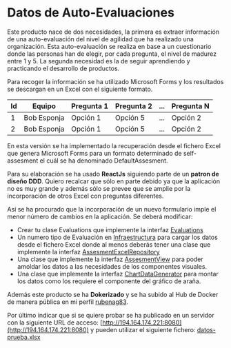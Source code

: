 # Datos de Auto-Evaluaciones

Este producto nace de dos necesidades, la primera es extraer información de una auto-evaluación del nivel de agilidad que ha realizado una organización. Esta auto-evaluación se realiza en base a un cuestionario donde las personas han de elegir, por cada pregunta, el nivel de madurez entre 1 y 5. La segunda necesidad es la de seguir aprendiendo y practicando el desarrollo de productos.

Para recoger la información se ha utilizado Microsoft Forms y los resultados se descargan en un Excel con el siguiente formato.

|       Id      |    Equipo     |  Pregunta 1   |   Pregunta 2  |       ...     |   Pregunta N  |
| ------------- | ------------- | ------------- | ------------- | ------------- | ------------- |
|        1      |  Bob Esponja  |    Opción 1   |    Opción 5   |       ...     |    Opción 2   |
|        2      |  Bob Esponja  |    Opción 1   |    Opción 5   |       ...     |    Opción 2   |

En esta versión se ha implementado la recuperación desde el fichero Excel que genera Microsoft Forms para un formato determinado de self-assesment el cuál se ha denominado DefaultAssesment.

Para su elaboración se ha usado **ReactJs** siguiendo parte de un **patron de diseño DDD**. Quiero recalcar que sólo en parte debido ya que la aplicación no es muy grande y además sólo se prevee que se amplie por la incorporación de otros Excel con preguntas diferentes.

Así se ha procurado que la incorporación de un nuevo formulario imple el menor número de cambios en la aplicación. Se deberá modificar:

- Crear tu clase Evaluations que implemente la interfaz [Evaluations](https://github.com/ralvarez83/selft-assesment-charts/blob/main/selt-assesment-charts/src/Domain/type.d.ts)
- Un numero tipo de Evaluación en [Infraestructura](https://github.com/ralvarez83/selft-assesment-charts/tree/main/selt-assesment-charts/src/infraestructure/LoadExcelFile) para cargar los datos desde el fichero Excel donde al menos deberás tener una clase que implemente la interfaz [AssesmentExcelRepository](https://github.com/ralvarez83/selft-assesment-charts/blob/main/selt-assesment-charts/src/infraestructure/LoadExcelFile/AssesmentExcelRepository.tsx)
- Una clase que implemente la interfaz [AssesmentView](https://github.com/ralvarez83/selft-assesment-charts/blob/main/selt-assesment-charts/src/infraestructure/AssesmentView/AssesmentView.tsx) para poder amoldar los datos a las necesidades de los componentes visuales.
- Una clase que implemente la interfaz [ChartDataGenerator](https://github.com/ralvarez83/selft-assesment-charts/blob/main/selt-assesment-charts/src/infraestructure/Charts/type.d.ts) para montar los datos como los requiere el componente del gráfico de araña.

Además este producto se ha **Dokerizado** y se ha subido al Hub de Docker de manera pública en mi perfil [rubenag83](https://hub.docker.com/u/rubenag83).

Por último indicar que si se quiere probar se ha publicado en un servidor con la siguiente URL de acceso: [http://194.164.174.221:8080](http://194.164.174.221:8080) y pueden utilizar el siguiente fichero: [datos-prueba.xlsx](https://github.com/ralvarez83/selft-assesment-charts/blob/main/prueba/datos-prueba.xlsx)